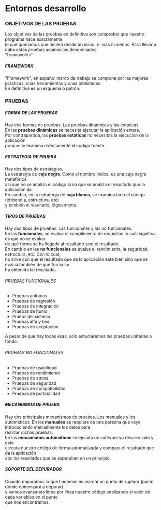 # Entornos desarrollo

### OBJETIVOS DE LAS PRUEBAS

Los objetivos de las pruebas en definitiva son comprobar que nuestro programa hace exactamente  
lo que queríamos que hiciera desde un inicio, ni más ni menos. Para llevar a cabo estas pruebas usamos los denominados  
"frameworks".  

##### FRAMEWORK

"Framework", en español marco de trabajo se compone por las mejores prácticas, unas herramientas y unas bibliotecas.  
En definitiva es un esquema o patrón.


### PRUEBAS

##### FORMA DE LAS PRUEBAS

Hay dos formas de pruebas. Las pruebas dinámicas y las estáticas.  
En las **pruebas dinámicas** se necesita ejecutar la aplicación entera.  
Por contrapartida, las **pruebas estáticas** no necesitas la ejecución de la aplicación  
porque se examina directamente el código fuente.

##### ESTRATEGIA DE PRUEBA

Hay dos tipos de estrategias.  
La estrategia de **caja negra**. Como el nombre indica, es una caja negra metafórica  
así que no se analiza el código si no que se analiza el resultado que la aplicación da.  
En cambio, en la estrategia de **caja blanca**, se examina todo el código (eficiencia, estructura, etc)  
y también el resultado, lógicamente.

##### TIPOS DE PRUEBAS

Hay dos tipos de pruebas. Las funcionales y las no funcionales.  
En las **funcionales**, se evalua el cumplimiento de requisitos lo cuál significa es que no se evalua  
de qué forma se ha llegado al resultado sino el resultado.  
En cambio en las **no funcionales** se evalua el rendimiento, la seguridad, estructura, etc. Con lo cual,  
no sirve con que el resultado que de la aplicación esté bien sino que se evalua también de qué forma se  
ha obtenido tal resultado.

###### PRUEBAS FUNCIONALES

- Pruebas unitarias
- Pruebas de regresión
- Pruebas de integración
- Pruebas de humo
- Pruebs del sistema
- Pruebas alfa y bea
- Pruebas de aceptación

A pesar de que hay todas esas, solo estudiaremos las pruebas unitarias a fondo.

###### PRUEBAS NO FUNCIONALES

- Pruebas de usabilidad
- Pruebas de rendimienot
- Pruebas de stress
- Pruebas de seguridad
- Pruebas de compatibilidad
- Pruebas de portabilidad

##### MECANISMOS DE PRUEBA
Hay dos principales mecanismos de pruebas. Los manuales y los automáticos.
En los **manuales** se requiere de una persona que vaya introduciendo manualmente los datos para  
realizar dichas pruebas.  
En los **mecanismos automáticos** se ejecuta un software ya desarrollado y este  
ejecuta nuestro código de forma automatizada y compara el resultado que da la aplicación  
con los resultados que se esperaban en un principio.

##### SOPORTE DEL DEPURADOR

Cuando depuramos lo que hacemos es marcar un punto de ruptura (punto donde comenzará a depurar)  
y vamos avanzando línea por línea nuestro código analizando el valor de cada variables en el punto  
que nos encontramos.
